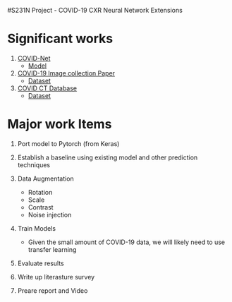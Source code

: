 #S231N Project - COVID-19 CXR Neural Network Extensions

Significant works
=================
1. [COVID-Net](https://arxiv.org/pdf/2003.09871.pdf)
   * [Model](https://github.com/lindawangg/COVID-Net)
2. [COVID-19 Image collection Paper](https://arxiv.org/pdf/2003.11597.pdf)
   * [Dataset](https://github.com/ieee8023/covid-chestxray-dataset)
3. [COVID CT Database](https://arxiv.org/pdf/2003.13865.pdf)
   * [Dataset](https://github.com/UCSD-AI4H/COVID-CT)
  
Major work Items
================
1. Port model to Pytorch (from Keras)
2. Establish a baseline using existing model and other prediction techniques
3. Data Augmentation
   * Rotation
   * Scale
   * Contrast
   * Noise injection

4. Train Models
    * Given the small amount of COVID-19 data, we will likely need to use transfer learning
5. Evaluate results
6. Write up literasture survey
7. Preare report and Video
